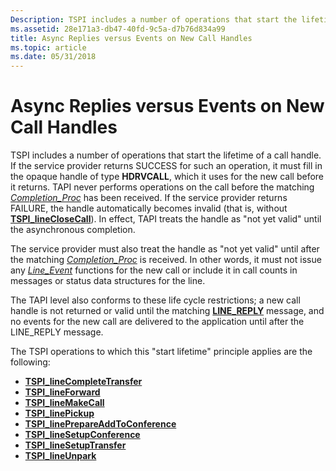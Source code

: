 ```yaml
---
Description: TSPI includes a number of operations that start the lifetime of a call handle.
ms.assetid: 28e171a3-db47-40fd-9c5a-d7b76d834a99
title: Async Replies versus Events on New Call Handles
ms.topic: article
ms.date: 05/31/2018
---
```


# Async Replies versus Events on New Call Handles

TSPI includes a number of operations that start the lifetime of a call handle. If the service provider returns SUCCESS for such an operation, it must fill in the opaque handle of type **HDRVCALL**, which it uses for the new call before it returns. TAPI never performs operations on the call before the matching [*Completion\_Proc*](https://msdn.microsoft.com/library/ms725180(v=VS.85).aspx) has been received. If the service provider returns FAILURE, the handle automatically becomes invalid (that is, without [**TSPI\_lineCloseCall**](https://msdn.microsoft.com/library/ms725532(v=VS.85).aspx)). In effect, TAPI treats the handle as "not yet valid" until the asynchronous completion.

The service provider must also treat the handle as "not yet valid" until after the matching [*Completion\_Proc*](https://msdn.microsoft.com/library/ms725180(v=VS.85).aspx) is received. In other words, it must not issue any [*Line\_Event*](https://msdn.microsoft.com/library/ms725228(v=VS.85).aspx) functions for the new call or include it in call counts in messages or status data structures for the line.

The TAPI level also conforms to these life cycle restrictions; a new call handle is not returned or valid until the matching [**LINE\_REPLY**](https://msdn.microsoft.com/library/ms736570(v=VS.85).aspx) message, and no events for the new call are delivered to the application until after the LINE\_REPLY message.

The TSPI operations to which this "start lifetime" principle applies are the following:

-   [**TSPI\_lineCompleteTransfer**](https://msdn.microsoft.com/library/ms725535(v=VS.85).aspx)
-   [**TSPI\_lineForward**](https://msdn.microsoft.com/library/ms725546(v=VS.85).aspx)
-   [**TSPI\_lineMakeCall**](https://msdn.microsoft.com/library/ms725576(v=VS.85).aspx)
-   [**TSPI\_linePickup**](https://msdn.microsoft.com/library/ms725585(v=VS.85).aspx)
-   [**TSPI\_linePrepareAddToConference**](https://msdn.microsoft.com/library/ms725586(v=VS.85).aspx)
-   [**TSPI\_lineSetupConference**](https://msdn.microsoft.com/library/ms725608(v=VS.85).aspx)
-   [**TSPI\_lineSetupTransfer**](https://msdn.microsoft.com/library/ms725609(v=VS.85).aspx)
-   [**TSPI\_lineUnpark**](https://msdn.microsoft.com/library/ms725613(v=VS.85).aspx)

 

 



